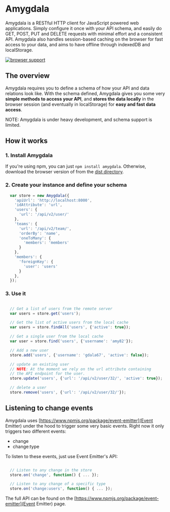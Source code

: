 Amygdala
========

Amygdala is a RESTful HTTP client for JavaScript powered web applications. Simply configure it once
with your API schema, and easily do GET, POST, PUT and DELETE requests with minimal effort and a consistent API.
Amygdala also handles session-based caching on the browser for fast access to your data, and
aims to have offline through indexedDB and localStorage.

[![browser support](https://ci.testling.com/lincolnloop/amygdala.png)
](https://ci.testling.com/lincolnloop/amygdala)

## The overview

Amygdala requires you to define a schema of how your API and data relations
look like. With the schema defined, Amygdala gives you some very **simple
methods to access your API**, and **stores the data locally** in the browser
session (and eventually in localStorage) for **easy and fast data access**.

NOTE: Amygdala is under heavy development, and schema support is limited.

## How it works

### 1. Install Amygdala

If you're using npm, you can just `npm install amygdala`. Otherwise, download
the browser version of from the [dist directory](https://github.com/lincolnloop/amygdala/tree/master/dist).

### 2. Create your instance and define your schema

```javascript
  var store = new Amygdala({
    'apiUrl': 'http://localhost:8000',
    'idAttribute': 'url',
    'users': {
      'url': '/api/v2/user/'
    },
    'teams': {
      'url': '/api/v2/team/',
      'orderBy': 'name',
      'oneToMany': {
        'members': 'members'
      }
    },
    'members': {
      'foreignKey': {
        'user': 'users'
      }
    },
  });

```

### 3. Use it

```javascript

  // Get a list of users from the remote server
  var users = store.get('users');

  // Get the list of active users from the local cache
  var users = store.findAll('users', {'active': true});

  // Get a single user from the local cache
  var user = store.find('users', {'username': 'amy82'});

  // Add a new user
  store.add('users', {'username': 'gdala67', 'active': false});

  // update an existing user
  // NOTE: At the moment we rely on the url attribute containing
  // the API endpoint for the user.
  store.update('users', {'url': '/api/v2/user/32/', 'active': true});

  // delete a user
  store.remove('users', {'url': '/api/v2/user/32/'});

```

## Listening to change events

Amygdala uses [https://www.npmjs.org/package/event-emitter](Event Emitter) under the hood
to trigger some very basic events. Right now it only triggers two different events:

* change
* change:type

To listen to these events, just use Event Emitter's API:

```javascript

  // Listen to any change in the store
  store.on('change', function() { ... });

  // Listen to any change of a specific type
  store.on('change:users', function() { ... });

```
The full API can be found on the [https://www.npmjs.org/package/event-emitter](Event Emitter) page.

